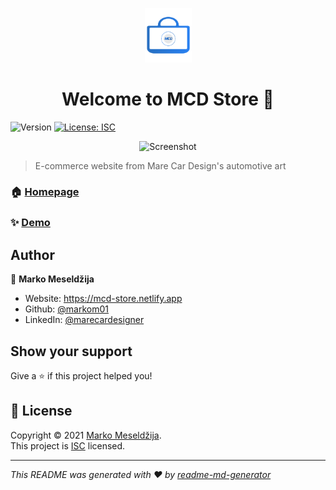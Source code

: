 <p align="center"><img src="./images/brand/mcd-store.svg" style="width: 75px;"></p>
<h1 align="center">Welcome to MCD Store 👋</h1>
<p>
  <img alt="Version" src="https://img.shields.io/badge/version-1.0.0-blue.svg?cacheSeconds=2592000" />
  <a href="https://opensource.org/licenses/ISC" target="_blank">
    <img alt="License: ISC" src="https://img.shields.io/badge/License-ISC-yellow.svg" />
  </a>
</p>

<p align="center"><img src="" alt="Screenshot" style="width: 80vw;"></p>

> E-commerce website from Mare Car Design's automotive art

### 🏠 [Homepage](mcd-store.netlify.app)

### ✨ [Demo](mcd-store.netlify.app)

## Author

👤 **Marko Meseldžija**

* Website: https://mcd-store.netlify.app
* Github: [@markom01](https://github.com/markom01)
* LinkedIn: [@marecardesigner](linkedin.com/in/marecardesigner)

## Show your support

Give a ⭐️ if this project helped you!

## 📝 License

Copyright © 2021 [Marko Meseldžija](https://github.com/markom01).<br />
This project is [ISC](https://opensource.org/licenses/ISC) licensed.

***
_This README was generated with ❤️ by [readme-md-generator](https://github.com/kefranabg/readme-md-generator)_